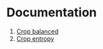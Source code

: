 # Documentation

1. [Crop balanced][Balanced]
2. [Crop entropy][Entropy]

[Balanced]: <balanced.md> (Crop balanced)
[Entropy]: <entropy.md> (crop entropy)
